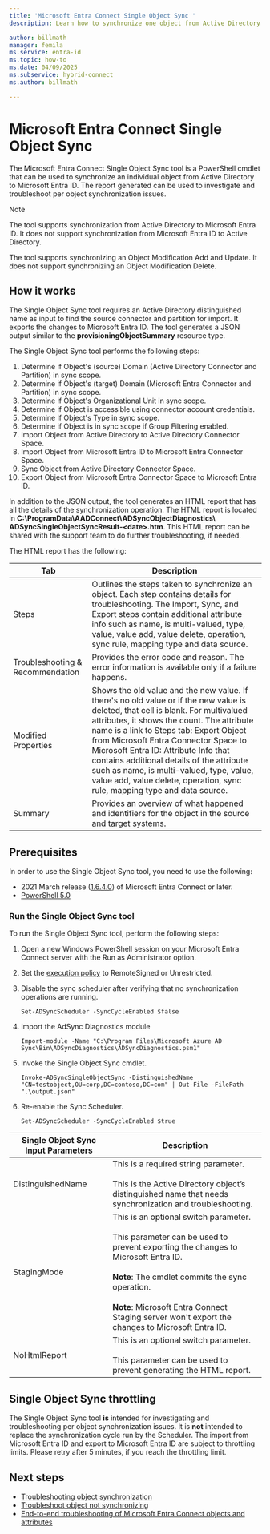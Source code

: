 ```yaml
---
title: 'Microsoft Entra Connect Single Object Sync '
description: Learn how to synchronize one object from Active Directory to Microsoft Entra ID for troubleshooting.

author: billmath
manager: femila
ms.service: entra-id
ms.topic: how-to
ms.date: 04/09/2025
ms.subservice: hybrid-connect
ms.author: billmath

---
```


# Microsoft Entra Connect Single Object Sync 

The Microsoft Entra Connect Single Object Sync tool is a PowerShell cmdlet that can be used to synchronize an individual object from Active Directory to Microsoft Entra ID. The report generated can be used to investigate and troubleshoot per object synchronization issues. 

> [!NOTE]
> The tool supports synchronization from Active Directory to Microsoft Entra ID. It does not support synchronization from Microsoft Entra ID to Active Directory. 
>
> The tool supports synchronizing an Object Modification Add and Update. It does not support synchronizing an Object Modification Delete. 

## How it works
The Single Object Sync tool requires an Active Directory distinguished name as input to find the source connector and partition for import. It exports the changes to Microsoft Entra ID. The tool generates a JSON output similar to the **provisioningObjectSummary** resource type. 

The Single Object Sync tool performs the following steps: 

 1. Determine if Object's (source) Domain (Active Directory Connector and Partition) in sync scope. 
 2. Determine if Object's (target) Domain (Microsoft Entra Connector and Partition) in sync scope. 
 3. Determine if Object's Organizational Unit in sync scope. 
 4. Determine if Object is accessible using connector account credentials. 
 5. Determine if Object's Type in sync scope. 
 6. Determine if Object is in sync scope if Group Filtering enabled. 
 7. Import Object from Active Directory to Active Directory Connector Space. 
 8. Import Object from Microsoft Entra ID to Microsoft Entra Connector Space. 
 9. Sync Object from Active Directory Connector Space. 
 10. Export Object from Microsoft Entra Connector Space to Microsoft Entra ID. 

In addition to the JSON output, the tool generates an HTML report that has all the details of the synchronization operation. The HTML report is located in **C:\ProgramData\AADConnect\ADSyncObjectDiagnostics\ ADSyncSingleObjectSyncResult-\<date\>.htm**. This HTML report can be shared with the support team to do further troubleshooting, if needed. 

The HTML report has the following: 

|Tab|Description|
|-----|-----|
|Steps|Outlines the steps taken to synchronize an object. Each step contains details for troubleshooting. The Import, Sync, and Export steps contain additional attribute info such as name, is multi-valued, type, value, value add, value delete, operation, sync rule, mapping type and data source.| 
|Troubleshooting & Recommendation|Provides the error code and reason. The error information is available only if a failure happens.| 
|Modified Properties|Shows the old value and the new value. If there's no old value or if the new value is deleted, that cell is blank. For multivalued attributes, it shows the count. The attribute name is a link to Steps tab: Export Object from Microsoft Entra Connector Space to Microsoft Entra ID: Attribute Info that contains additional details of the attribute such as name, is multi-valued, type, value, value add, value delete, operation, sync rule, mapping type and data source.| 
|Summary|Provides an overview of what happened and identifiers for the object in the source and target systems.| 

## Prerequisites 

In order to use the Single Object Sync tool, you need to use the following:  
 - 2021 March release ([1.6.4.0](reference-connect-version-history.md#1640)) of Microsoft Entra Connect or later.
 -  [PowerShell 5.0](/powershell/scripting/windows-powershell/whats-new/what-s-new-in-windows-powershell-50)

### Run the Single Object Sync tool 

To run the Single Object Sync tool, perform the following steps: 

 1. Open a new Windows PowerShell session on your Microsoft Entra Connect server with the Run as Administrator option. 

 2. Set the [execution policy](/powershell/module/microsoft.powershell.security/set-executionpolicy) to RemoteSigned or Unrestricted. 

 3. Disable the sync scheduler after verifying that no synchronization operations are running. 

     `Set-ADSyncScheduler -SyncCycleEnabled $false` 

 4. Import the AdSync Diagnostics module 

     `Import-module -Name "C:\Program Files\Microsoft Azure AD Sync\Bin\ADSyncDiagnostics\ADSyncDiagnostics.psm1"` 

 5. Invoke the Single Object Sync cmdlet. 

     `Invoke-ADSyncSingleObjectSync -DistinguishedName "CN=testobject,OU=corp,DC=contoso,DC=com" | Out-File -FilePath ".\output.json"` 

 6. Re-enable the Sync Scheduler. 

     `Set-ADSyncScheduler -SyncCycleEnabled $true`

|Single Object Sync Input Parameters|Description| 
|-----|----|
|DistinguishedName|This is a required string parameter. </br></br>This is the Active Directory object’s distinguished name that needs synchronization and troubleshooting.| 
|StagingMode|This is an optional switch parameter. </br></br>This parameter can be used to prevent exporting the changes to Microsoft Entra ID.</br></br>**Note**: The cmdlet commits the sync operation. </br></br>**Note**: Microsoft Entra Connect Staging server won't export the changes to Microsoft Entra ID.|
|NoHtmlReport|This is an optional switch parameter. </br></br>This parameter can be used to prevent generating the HTML report.|

## Single Object Sync throttling 

The Single Object Sync tool **is** intended for investigating and troubleshooting per object synchronization issues. It is **not** intended to replace the synchronization cycle run by the Scheduler. The import from Microsoft Entra ID and export to Microsoft Entra ID are subject to throttling limits. Please retry after 5 minutes, if you reach the throttling limit. 

## Next steps
- [Troubleshooting object synchronization](tshoot-connect-objectsync.md)
- [Troubleshoot object not synchronizing](tshoot-connect-object-not-syncing.md)
- [End-to-end troubleshooting of Microsoft Entra Connect objects and attributes](/troubleshoot/azure/active-directory/troubleshoot-aad-connect-objects-attributes)
